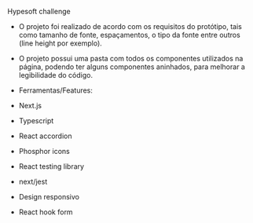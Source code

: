 Hypesoft challenge

- O projeto foi realizado de acordo com os requisitos do protótipo, tais como tamanho de fonte, espaçamentos, o tipo da fonte entre outros (line height por exemplo).

- O projeto possui uma pasta com todos os componentes utilizados na página, podendo ter alguns componentes aninhados, para melhorar a legibilidade do código.

- Ferramentas/Features:
- Next.js
- Typescript
- React accordion
- Phosphor icons
- React testing library
- next/jest
- Design responsivo
- React hook form
